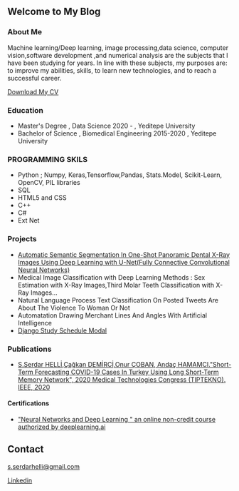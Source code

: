 ## Welcome to My Blog






### About Me

Machine learning/Deep learning, image processing,data science, computer vision,software development ,and numerical analysis are the subjects that I have been studying for years. In line with these subjects, my purposes are: to improve my abilities, skills, to learn new technologies, and to reach a successful career.




[Download My CV](Documents/Serdar_Helli_CV.pdf)


### Education
- Master's Degree , Data Science 2020 - , Yeditepe University
- Bachelor of Science , Biomedical Engineering 2015-2020 , Yeditepe University 

### PROGRAMMING SKILS

- Python ; Numpy, Keras,Tensorflow,Pandas, Stats.Model, Scikit-Learn, OpenCV, PIL libraries
- SQL
- HTML5 and CSS 
- C++
- C#
- Ext Net



### Projects

- [Automatic Semantic Segmentation In One-Shot Panoramic Dental X-Ray Images Using Deep Learning with U-Net(Fully Connective Convolutional Neural Networks)](https://github.com/SerdarHelli/Segmentation-of-Teeth-in-Panoramic-X-ray-Image-Using-U-Net)
- Medical Image Classification with Deep Learning Methods : Sex Estimation with X-Ray Images,Third Molar Teeth Classification with X-Ray Images...
- Natural Language Process Text Classification On Posted Tweets Are About The Violence To Woman Or Not
- Automatation Drawing Merchant Lines And Angles With Artificial Intelligence
- [Django Study  Schedule Modal](https://github.com/SerdarHelli/Django_Study)


### Publications 

- [S.Serdar HELLİ,Çağkan DEMİRCİ,Onur ÇOBAN, Andaç HAMAMCI."Short-Term Forecasting COVID-19 Cases In Turkey Using Long Short-Term Memory Network", 2020 Medical Technologies Congress (TIPTEKNO). IEEE, 2020 ](https://ieeexplore.ieee.org/document/9299235)




####  Certifications
- ["Neural Networks and Deep Learning " an online non-credit course authorized by deeplearning.ai](https://www.coursera.org/account/accomplishments/certificate/SRLDV2BBHVL4)


## Contact 

[s.serdarhelli@gmail.com](mailto:s.serdarhelli@gmail.com)


[Linkedin](https://www.linkedin.com/in/selahattin-serdar-helli-85bb201a3/?originalSubdomain=tr)


